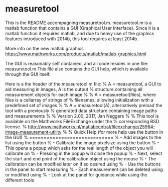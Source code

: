# measuretool

This is the README accompagning measuretool.m.
measuretool.m is a matlab function that contains a GUI (Graphical User Interface).
Since it is a matlab function it requires matlab, and due to heavy use of the graphics 
features introduced with 2014b, this tool requires at least 2014b.

More info on the new matlab graphics
https://www.mathworks.com/products/matlab/matlab-graphics.html

The GUI is reasonably self contained, and all code resides in one file:
measuretool.m
This file also contains the GUI help, which is available through the GUI itself.

Here is a the header of the measuretool.m file:
% A = measuretool, a GUI to aid measuring in images, A is the output
% structure containing all measurement objects for each image
%
% A = measuretool(files), where files is a cellarray of strings of
% filenames, allowing initialization with a predefined set of images
%
% A = measuretool(A), alternatively preload the tool with a previously
% generated data structure containing image paths and measurements
%
% Version 2.00, 2017, Jan Neggers
%
% This tool is available on the Mathworks FileExchange under the
% corresponding BSD license.
% http://www.mathworks.nl/matlabcentral/fileexchange/25964-image-measurement-utility
%
% Quick Help (for more help use the <Help> button in the GUI)
% =============================
%  - Add images to the list using the <Add> button
%  - Calibrate the image pixelsize using the <Calibrate> button
%       - This opens a popup which asks for the real length of the object you will calibrate on
%       - Pressing <OK> in the popup will close the popup
%       - Next, select the start and end point of the calibration object using the mouse
%       - The calibration can be modified later on if so desired using <Edit>
%  - Use the buttons in the <Measure> panel to start measuring
%  - Each measurement can be deleted using <Delete> or modified using <Edit>
%  - Look at the <Status> panel for guidance while using the different tools


